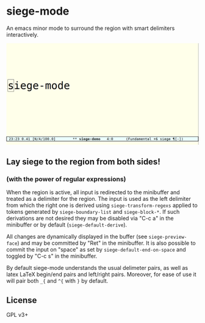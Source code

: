 # siege-mode
An emacs minor mode to surround the region with smart delimiters interactively.

![siege-mode.gif](siege-mode.gif)

## Lay siege to the region from both sides!
### (with the power of regular expressions)

When the region is active, all input is redirected to the minibuffer and treated
as a delimiter for the region. The input is used as the left delimiter from
which the right one is derived using `siege-transform-regexs` applied to tokens
generated by `siege-boundary-list` and `siege-block-*`. If such derivations are
not desired they may be disabled via "C-c a" in the minibuffer or by default
(`siege-default-derive`).

All changes are dynamically displayed in the buffer (see `siege-preview-face`)
and may be committed by "Ret" in the minibuffer. It is also possible to commit
the input on "space" as set by `siege-default-end-on-space` and toggled by 
"C-c s" in the minibuffer.

By default siege-mode understands the usual delimeter pairs, as well as latex
LaTeX begin/end pairs and left/right pairs. Moreover, for ease of use it will
pair both `_{` and `^{` with `}` by default.

## License

GPL v3+
